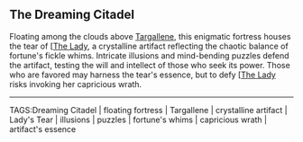 ## The Dreaming Citadel

Floating among the clouds above [Targallene](../Places/Targallene.md), this enigmatic fortress houses the tear of [[The Lady](The%20Lady.md), a crystalline artifact reflecting the chaotic balance of fortune's fickle whims. Intricate illusions and mind-bending puzzles defend the artifact, testing the will and intellect of those who seek its power. Those who are favored may harness the tear's essence, but to defy [[The Lady](The%20Lady.md) risks invoking her capricious wrath.


---

TAGS:Dreaming Citadel | floating fortress | Targallene | crystalline artifact | Lady's Tear | illusions | puzzles | fortune's whims | capricious wrath | artifact's essence
